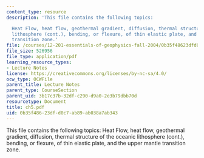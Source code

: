 ```yaml
---
content_type: resource
description: 'This file contains the following topics:

  Heat Flow, heat flow, geothermal gradient, diffusion, thermal structure of the oceanic
  lithosphere (cont.), bending, or flexure, of thin elastic plate, and the upper mantle
  transition zone.'
file: /courses/12-201-essentials-of-geophysics-fall-2004/0b35f48623dfd0c7ab89ab038a7ab343_ch5.pdf
file_size: 526956
file_type: application/pdf
learning_resource_types:
- Lecture Notes
license: https://creativecommons.org/licenses/by-nc-sa/4.0/
ocw_type: OCWFile
parent_title: Lecture Notes
parent_type: CourseSection
parent_uid: 3b17c37b-32df-c290-d9a0-2e3b79dbb70d
resourcetype: Document
title: ch5.pdf
uid: 0b35f486-23df-d0c7-ab89-ab038a7ab343
---
```

This file contains the following topics:
Heat Flow, heat flow, geothermal gradient, diffusion, thermal structure of the oceanic lithosphere (cont.), bending, or flexure, of thin elastic plate, and the upper mantle transition zone.